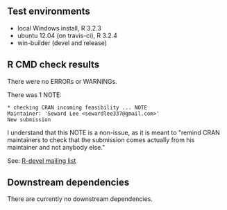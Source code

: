 ## Test environments
* local Windows install, R 3.2.3
* ubuntu 12.04 (on travis-ci), R 3.2.4
* win-builder (devel and release)

## R CMD check results
There were no ERRORs or WARNINGs.

There was 1 NOTE:

```
* checking CRAN incoming feasibility ... NOTE
Maintainer: 'Seward Lee <sewardlee337@gmail.com>'
New submission
```

I understand that this NOTE is a non-issue, as it is meant to "remind CRAN maintainers to check that the submission comes actually from his maintainer and not anybody else."

See: [R-devel mailing list](https://mailman.stat.ethz.ch/pipermail/r-devel/2014-March/068497.html)

## Downstream dependencies
There are currently no downstream dependencies.